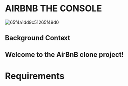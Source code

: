 # AIRBNB THE CONSOLE
![65f4a1dd9c51265f49d0](https://github.com/lordburaa/AirBnB_clone/assets/126230400/906e3f3a-2915-4527-89d5-4598001098e8)
## Background Context
## Welcome to the AirBnB clone project!

# Requirements

